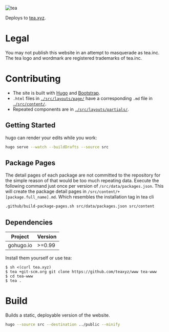 ![tea](https://tea.xyz/banner.png)

Deploys to [tea.xyz].


# Legal

You may not publish this website in an attempt to masquerade as tea.inc.
The tea logo and wordmark are registered trademarks of tea.inc.


# Contributing

* The site is built with [Hugo] and [Bootstrap].
* `.html` files in [`./src/layouts/page/`] have a corresponding `.md` file in [`./src/content/`].
* Repeated components are in [`./src/layouts/partials/`].

## Getting Started

hugo can render your edits while you work:

```sh
hugo serve --watch --buildDrafts --source src
```

## Package Pages

The detail pages of each package are not committed to the repository for the
simple reason of that would be too much repeating data.
Execute the following command just once per version of
`/src/data/packages.json`. This will create the package detail pages in
`/src/content/+[package.full_name].md`.
Which resembles the installation tag in tea cli

```sh
.github/build-package-pages.sh src/data/packages.json src/content
```


## Dependencies

| Project    | Version |
|------------|---------|
| gohugo.io  |  >=0.99 |

Install them yourself or use tea:

```
$ sh <(curl tea.xyz)
$ tea +git-scm.org git clone https://github.com/teaxyz/www tea-www
$ cd tea-www
$ tea .
```

# Build

Builds a static, deployable version of the website.

```sh
hugo --source src --destination ../public --minify
```


[tea.xyz]: https://tea.xyz
[Bootstrap]: https://getbootstrap.com/docs/5.2/getting-started/introduction/
[Hugo]: https://gohugo.io/documentation/
[`./src/layouts/page/`]: src/layouts/page
[`./src/content/`]: src/content
[`./src/layouts/partials/`]: src/layouts/partials
